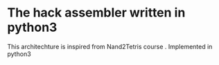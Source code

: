 # The hack assembler written in python3 

This architechture is inspired from Nand2Tetris course . Implemented in python3  











